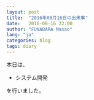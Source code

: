 ```yaml
---
layout: post
title:  "2016年08月16日の出来事"
date:   2016-08-16 22:00
author: "FUNABARA Masao"
lang: "ja"
categories: blog
tags: diary
---
```


本日は、

* システム開発

を行いました。
